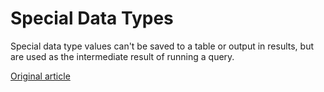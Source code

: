 # Special Data Types

Special data type values can't be saved to a table or output in results, but are used as the intermediate result of running a query.


[Original article](https://clickhouse.yandex/docs/en/data_types/special_data_types/) <!--hide-->

